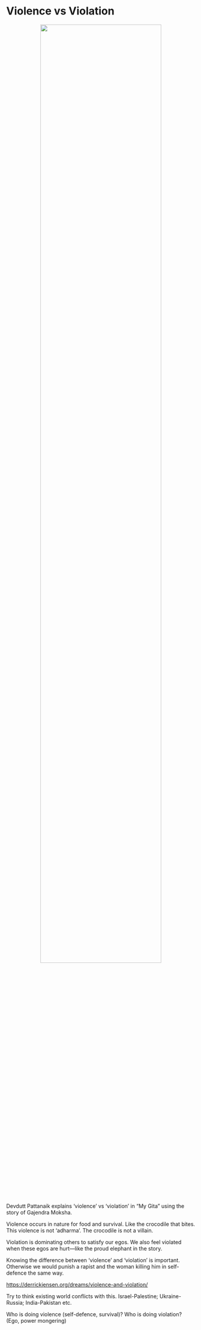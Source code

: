 # Violence vs Violation
<div style="text-align: center"><img src="blogs/violence-violation.jpg" width="80%"/></div>

Devdutt Pattanaik explains ‘violence’ vs ‘violation’ in “My Gita” using the story of Gajendra Moksha.

Violence occurs in nature for food and survival. Like the crocodile that bites. This violence is not ‘adharma’. The crocodile is not a villain. 

Violation is dominating others to satisfy our egos. We also feel violated when these egos are hurt—like the proud elephant in the story.

Knowing the difference between ‘violence’ and ‘violation’ is important. Otherwise we would punish a rapist and the woman killing him in self-defence the same way.

https://derrickjensen.org/dreams/violence-and-violation/

Try to think existing world conflicts with this. Israel-Palestine; Ukraine-Russia; India-Pakistan etc. 

Who is doing violence (self-defence, survival)? Who is doing violation? (Ego, power mongering)